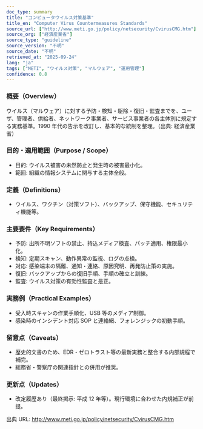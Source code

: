 ```yaml
---
doc_type: summary
title: "コンピュータウイルス対策基準"
title_en: "Computer Virus Countermeasures Standards"
source_url: ["http://www.meti.go.jp/policy/netsecurity/CvirusCMG.htm"]
source_org: ["経済産業省"]
source_type: "guideline"
source_version: "不明"
source_date: "不明"
retrieved_at: "2025-09-24"
lang: "ja"
tags: ["METI", "ウイルス対策", "マルウェア", "運用管理"]
confidence: 0.8
---
```


### 概要（Overview）

ウイルス（マルウェア）に対する予防・検知・駆除・復旧・監査までを、ユーザ、管理者、供給者、ネットワーク事業者、サービス事業者の各主体別に規定する実務基準。1990 年代の告示を改訂し、基本的な統制を整理。（出典: 経済産業省）

### 目的・適用範囲（Purpose / Scope）

- 目的: ウイルス被害の未然防止と発生時の被害最小化。
- 範囲: 組織の情報システムに関与する主体全般。

### 定義（Definitions）

- ウイルス、ワクチン（対策ソフト）、バックアップ、保守機能、セキュリティ機能等。

### 主要要件（Key Requirements）

- 予防: 出所不明ソフトの禁止、持込メディア検査、パッチ適用、権限最小化。
- 検知: 定期スキャン、動作異常の監視、ログの点検。
- 対応: 感染端末の隔離、通知・連絡、原因究明、再発防止策の実施。
- 復旧: バックアップからの復旧手順、手順の確立と訓練。
- 監査: ウイルス対策の有効性監査と是正。

### 実務例（Practical Examples）

- 受入時スキャンの作業手順化、USB 等のメディア制御。
- 感染時のインシデント対応 SOP と連絡網、フォレンジックの初動手順。

### 留意点（Caveats）

- 歴史的文書のため、EDR・ゼロトラスト等の最新実務と整合する内部規程で補完。
- 総務省・警察庁の関連指針との併用が推奨。

### 更新点（Updates）

- 改定履歴あり（最終掲示: 平成 12 年等）。現行環境に合わせた内規補正が前提。

出典 URL: http://www.meti.go.jp/policy/netsecurity/CvirusCMG.htm
